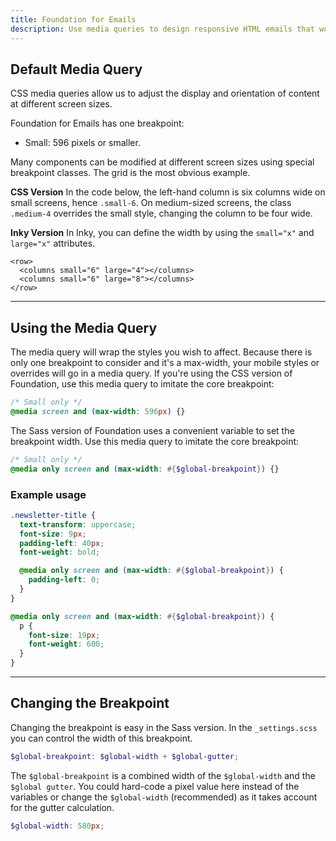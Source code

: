 ```yaml
---
title: Foundation for Emails
description: Use media queries to design responsive HTML emails that work in any email client.
---
```


## Default Media Query

CSS media queries allow us to adjust the display and orientation of content at different screen sizes.

Foundation for Emails has one breakpoint:

- Small: 596 pixels or smaller.

Many components can be modified at different screen sizes using special breakpoint classes. The grid is the most obvious example. 

**CSS Version**
In the code below, the left-hand column is six columns wide on small screens, hence `.small-6`. On medium-sized screens, the class `.medium-4` overrides the small style, changing the column to be four wide.

**Inky Version**
In Inky, you can define the width by using the `small="x"` and `large="x"` attributes.

```
<row>
  <columns small="6" large="4"></columns>
  <columns small="6" large="8"></columns>
</row>
```

---

## Using the Media Query

The media query will wrap the styles you wish to affect. Because there is only one breakpoint to consider and it's a max-width, your mobile styles or overrides will go in a media query. If you're using the CSS version of Foundation, use this media query to imitate the core breakpoint:

```scss
/* Small only */
@media screen and (max-width: 596px) {}
```

The Sass version of Foundation uses a convenient variable to set the breakpoint width. Use this media query to imitate the core breakpoint:

```scss
/* Small only */
@media only screen and (max-width: #{$global-breakpoint}) {}
```

### Example usage

```scss
.newsletter-title {
  text-transform: uppercase;
  font-size: 9px;
  padding-left: 40px;
  font-weight: bold;

  @media only screen and (max-width: #{$global-breakpoint}) {
    padding-left: 0;
  }
}
```

```scss
@media only screen and (max-width: #{$global-breakpoint}) {
  p {
    font-size: 19px;
    font-weight: 600;
  }
}
```



---

## Changing the Breakpoint

Changing the breakpoint is easy in the Sass version. In the `_settings.scss` you can control the width of this breakpoint.

```scss
$global-breakpoint: $global-width + $global-gutter;
```

The `$global-breakpoint` is a combined width of the `$global-width` and the `$global gutter`. You could hard-code a pixel value here instead of the variables or change the `$global-width` (recommended) as it takes account for the gutter calculation.

```scss
$global-width: 580px;
```



